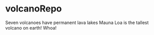 # volcanoRepo
Seven volcanoes have permanent lava lakes
Mauna Loa is the tallest volcano on earth! Whoa!
